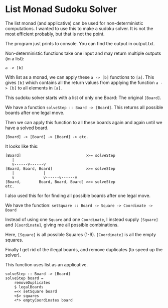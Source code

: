 List Monad Sudoku Solver 
========================
The list monad (and applicative) can be used for non-deterministic computations. I wanted to use this to make a sudoku solver. It is not the most efficient probably, but that is not the point.

The program just prints to console. You can find the output in output.txt.

Non-deterministic functions take one input and may return multiple outputs (in a list):

```a -> [b]```

With list as a monad, we can apply these ```a -> [b]``` functions to ```[a]```. This gives ```[b]``` which contains all the return values from applying the function ```a -> [b]``` to all elements in ```[a]```.

This sudoku solver starts with a list of only one Board: The original ```[Board]```.

We have a function ```solveStep :: Board -> [Board]```. This returns all possible boards after one legal move.

Then we can apply this function to all these boards again and again until we have a solved board.

```[Board] -> [Board] -> [Board] -> etc.```

It looks like this:
```
[Board]                             >>= solveStep
   | 
   v------v------v
[Board, Board, Board]               >>= solveStep
   |             | 
   v             v------v------v
[Board,        Board, Board, Board] >>= solveStep
etc.
```

I also used this for for finding all possible boards after one legal move.

We have the function:
```setSquare :: Board -> Square -> Coordinate -> Board```

Instead of using one ```Square``` and one ```Coordinate```, I instead supply ```[Square]``` and ```[Coordinate]```, giving me all possible combinations.

Here, ```[Square]``` is all possible Squares (1-9). ```[Coordinate]``` is all the empty squares.

Finally I get rid of the illegal boards, and remove duplicates (to speed up the solver).

This function uses list as an applicative.

```
solveStep :: Board -> [Board]
solveStep board =
    removeDuplicates
    $ legalBoards
    =<< setSquare board
    <$> squares
    <*> emptyCoordinates board
```
